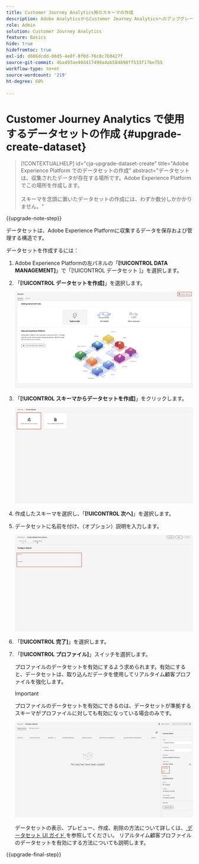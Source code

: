 ```yaml
---
title: Customer Journey Analytics用のスキーマの作成
description: Adobe AnalyticsからCustomer Journey Analyticsへのアップグレード時に推奨されるパスについて説明します
role: Admin
solution: Customer Journey Analytics
feature: Basics
hide: true
hidefromtoc: true
exl-id: d686dcdd-08d5-4e8f-8f0d-76c8c7b0427f
source-git-commit: 4ba493ae40d417499a4ab584898ff533f17be755
workflow-type: tm+mt
source-wordcount: '219'
ht-degree: 60%

---
```


# Customer Journey Analytics で使用するデータセットの作成 {#upgrade-create-dataset}

<!-- markdownlint-disable MD034 -->

>[!CONTEXTUALHELP]
>id="cja-upgrade-dataset-create"
>title="Adobe Experience Platform でのデータセットの作成"
>abstract="データセットは、収集されたデータが存在する場所です。Adobe Experience Platform でこの場所を作成します。<br><br>スキーマを念頭に置いたデータセットの作成には、わずか数分しかかかりません。"

<!-- markdownlint-enable MD034 -->

{{upgrade-note-step}}

<!-- Should we single source this instead of duplicate it? The following steps were copied from: /help/data-ingestion/aepwebsdk.md-->

データセットは、Adobe Experience Platformに収集するデータを保存および管理する構造です。

データセットを作成するには：

1. Adobe Experience Platformの左パネルの「**[!UICONTROL DATA MANAGEMENT]**」で「[!UICONTROL  データセット ]」を選択します。

1. 「**[!UICONTROL データセットを作成]**」を選択します。

   ![データセットの作成](assets/create-dataset.png)

1. 「**[!UICONTROL スキーマからデータセットを作成]**」をクリックします。

   ![スキーマからのデータセットの作成](assets/create-dataset-from-schema.png)

1. 作成したスキーマを選択し、「**[!UICONTROL 次へ]**」を選択します。

1. データセットに名前を付け、（オプション）説明を入力します。

   ![名前データセット](assets/name-your-datatest.png)

1. 「**[!UICONTROL 完了]**」を選択します。

1. 「**[!UICONTROL プロファイル]**」スイッチを選択します。

   プロファイルのデータセットを有効にするよう求められます。有効にすると、データセットは、取り込んだデータを使用してリアルタイム顧客プロファイルを強化します。

   >[!IMPORTANT]
   >
   >    プロファイルのデータセットを有効にできるのは、データセットが準拠するスキーマがプロファイルに対しても有効になっている場合のみです。

   ![プロファイルでスキーマを有効にする](assets/aepwebsdk-dataset-profile.png)

   データセットの表示、プレビュー、作成、削除の方法について詳しくは、[ データセット UI ガイド ](https://experienceleague.adobe.com/docs/experience-platform/catalog/datasets/user-guide.html?lang=ja) を参照してください。 リアルタイム顧客プロファイルのデータセットを有効にする方法についても説明します。

{{upgrade-final-step}}
